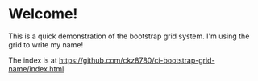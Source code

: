 # Welcome!

This is a quick demonstration of the bootstrap grid system. I'm using the grid to write my name!

The index is at https://github.com/ckz8780/ci-bootstrap-grid-name/index.html